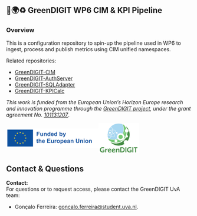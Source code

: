 ## 🌱🌍♻️ GreenDIGIT WP6 CIM & KPI Pipeline

### Overview

This is a configuration repository to spin-up the pipeline used in WP6 to ingest, process and publish metrics using CIM unified namespaces.

Related repositories:
- [GreenDIGIT-CIM](https://github.com/g-uva/GreenDIGIT-CIM)
- [GreenDIGIT-AuthServer](https://github.com/g-uva/GreenDIGIT-AuthServer)
- [GreenDIGIT-SQLAdapter](https://github.com/g-uva/GreenDIGIT-SQLAdapter)
- [GreenDIGIT-KPICalc](https://github.com/g-uva/GreenDIGIT-KPICalc)

*This work is funded from the European Union’s Horizon Europe research and innovation programme through the [GreenDIGIT project](https://greendigit-project.eu/), under the grant agreement No. [101131207](https://cordis.europa.eu/project/id/101131207)*.

<!-- ![GreenDIGIT Logo](auth_metrics_server/static/cropped-GD_logo.png)
![EU Logo](auth_metrics_server/static/EN-Funded-by-the-EU-POS-2.png) -->

<div style="display:flex;align-items:center;width:100%;">
  <img src="static/EN-Funded-by-the-EU-POS-2.png" alt="EU Logo" width="250px">
  <img src="static/cropped-GD_logo.png" alt="GreenDIGIT Logo" width="110px" style="margin-right:100px">
</div>

<!-- ## Usage
```bash
docker compose up -d --build
``` -->

## Contact & Questions
**Contact:**  
For questions or to request access, please contact the GreenDIGIT UvA team:
- Gonçalo Ferreira: goncalo.ferreira@student.uva.nl.
#